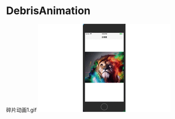# DebrisAnimation
碎片动画1.gif
![image](https://github.com/niuxinhuai/DebrisAnimation/blob/master/未命名.gif) 
